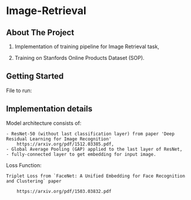 # Image-Retrieval

## About The Project

1) Implementation of training pipeline for Image Retrieval task,

2) Training on Stanfords Online Products Dataset (SOP).

## Getting Started

File to run:


## Implementation details

Model architecture consists of:

    - ResNet-50 (without last classification layer) from paper 'Deep Residual Learning for Image Recognition'
        https://arxiv.org/pdf/1512.03385.pdf,
    - Global Average Pooling (GAP) applied to the last layer of ResNet,
    - fully-connected layer to get embedding for input image.

Loss Function:

    Triplet Loss from `FaceNet: A Unified Embedding for Face Recognition and Clustering` paper
        
        https://arxiv.org/pdf/1503.03832.pdf
    
